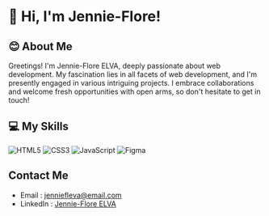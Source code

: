 # 👋 Hi, I'm Jennie-Flore!
## 😊 About Me
Greetings! I'm Jennie-Flore ELVA, deeply passionate about web development. My fascination lies in all facets of web development, and I'm presently engaged in various intriguing projects. I embrace collaborations and welcome fresh opportunities with open arms, so don't hesitate to get in touch!

<!--
![](https://github-readme-stats.vercel.app/api?username=Jennie-Flore&theme=radical&hide_border=false&include_all_commits=true&count_private=true)<br/> 
-->

## 💻 My Skills
<!-- Badges from https://github.com/Ileriayo/markdown-badges -->
![HTML5](https://img.shields.io/badge/html5-%23E34F26.svg?style=for-the-badge&logo=html5&logoColor=white)
![CSS3](https://img.shields.io/badge/css3-%231572B6.svg?style=for-the-badge&logo=css3&logoColor=white)
![JavaScript](https://img.shields.io/badge/javascript-%23323330.svg?style=for-the-badge&logo=javascript&logoColor=%23F7DF1E)
![Figma](https://img.shields.io/badge/figma-%23F24E1E.svg?style=for-the-badge&logo=figma&logoColor=white)

## Contact Me
- Email : jenniefleva@email.com
- LinkedIn : [Jennie-Flore ELVA](https://www.linkedin.com/in/jennie-flore-elva-07261320a/)
